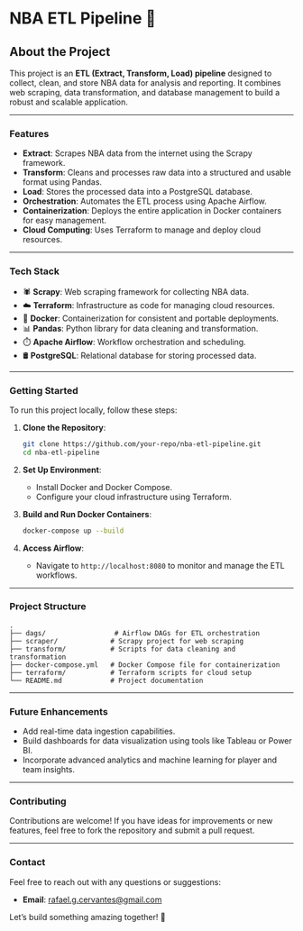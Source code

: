 # NBA ETL Pipeline 🚀

## About the Project

This project is an **ETL (Extract, Transform, Load) pipeline** designed to collect, clean, and store NBA data for analysis and reporting. It combines web scraping, data transformation, and database management to build a robust and scalable application.

---

### Features
- **Extract**: Scrapes NBA data from the internet using the Scrapy framework.
- **Transform**: Cleans and processes raw data into a structured and usable format using Pandas.
- **Load**: Stores the processed data into a PostgreSQL database.
- **Orchestration**: Automates the ETL process using Apache Airflow.
- **Containerization**: Deploys the entire application in Docker containers for easy management.
- **Cloud Computing**: Uses Terraform to manage and deploy cloud resources.

---

### Tech Stack

- 🕷️ **Scrapy**: Web scraping framework for collecting NBA data.
- ☁️ **Terraform**: Infrastructure as code for managing cloud resources.
- 🐳 **Docker**: Containerization for consistent and portable deployments.
- 📊 **Pandas**: Python library for data cleaning and transformation.
- ⏱️ **Apache Airflow**: Workflow orchestration and scheduling.
- 🛢️ **PostgreSQL**: Relational database for storing processed data.

---

### Getting Started

To run this project locally, follow these steps:

1. **Clone the Repository**:
   ```bash
   git clone https://github.com/your-repo/nba-etl-pipeline.git
   cd nba-etl-pipeline
   ```

2. **Set Up Environment**:
   - Install Docker and Docker Compose.
   - Configure your cloud infrastructure using Terraform.

3. **Build and Run Docker Containers**:
   ```bash
   docker-compose up --build
   ```

4. **Access Airflow**:
   - Navigate to `http://localhost:8080` to monitor and manage the ETL workflows.

---

### Project Structure

```
.
├── dags/                 # Airflow DAGs for ETL orchestration
├── scraper/             # Scrapy project for web scraping
├── transform/           # Scripts for data cleaning and transformation
├── docker-compose.yml   # Docker Compose file for containerization
├── terraform/           # Terraform scripts for cloud setup
└── README.md            # Project documentation
```

---

### Future Enhancements

- Add real-time data ingestion capabilities.
- Build dashboards for data visualization using tools like Tableau or Power BI.
- Incorporate advanced analytics and machine learning for player and team insights.

---

### Contributing

Contributions are welcome! If you have ideas for improvements or new features, feel free to fork the repository and submit a pull request.

---

### Contact

Feel free to reach out with any questions or suggestions:
- **Email**: [rafael.g.cervantes@gmail.com](mailto:rafael.g.cervantes@gmail.com)

Let’s build something amazing together! 🏀

